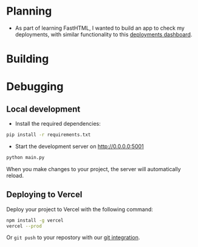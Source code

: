 # Planning

- As part of learning FastHTML, I wanted to build an app to check my deployments, with similar functionality to this [deployments dashboard](https://jamesdiffeycoding-pythonlivedashboard.vercel.app/).

# Building

# Debugging

## Local development

- Install the required dependencies:

```bash
pip install -r requirements.txt
```

- Start the development server on http://0.0.0.0:5001

```bash
python main.py
```

When you make changes to your project, the server will automatically reload.

## Deploying to Vercel

Deploy your project to Vercel with the following command:

```bash
npm install -g vercel
vercel --prod
```

Or `git push` to your repostory with our [git integration](https://vercel.com/docs/deployments/git).
